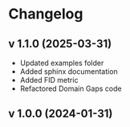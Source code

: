 # Changelog

## v 1.1.0 (2025-03-31)

* Updated examples folder
* Added sphinx documentation
* Added FID metric 
* Refactored Domain Gaps code

## v 1.0.0 (2024-01-31)




